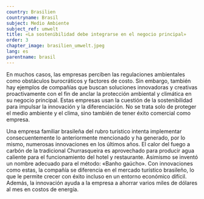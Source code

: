 ```yaml
---
country: Brasilien
countryname: Brasil
subject: Medio Ambiente
subject_ref: umwelt
title: «La sostenibilidad debe integrarse en el negocio principal»
order: 3
chapter_image: brasilien_umwelt.jpeg
lang: es
parentname: brasil
---
```

<div class="content" markdown="1">
En muchos casos, las empresas perciben las regulaciones ambientales como obstáculos burocráticos y factores de costo. Sin embargo, también hay ejemplos de compañías que buscan soluciones innovadoras y creativas proactivamente con el fin de anclar la protección ambiental y climática en su negocio principal. Estas empresas usan la cuestión de la sostenibilidad para impulsar la innovación y la diferenciación. No se trata solo de proteger el medio ambiente y el clima, sino también de tener éxito comercial como empresa.

Una empresa familiar brasileña del rubro turístico intenta implementar consecuentemente lo anteriormente mencionado y ha generado, por lo mismo, numerosas innovaciones en los últimos años. El calor del fuego a carbón de la tradicional Churrasqueira es aprovechado para producir agua caliente para el funcionamiento del hotel y restaurante. Asimismo se inventó un nombre adecuado para el método: «Banho gaúcho». Con innovaciones como estas, la compañía se diferencia en el mercado turístico brasileño, lo que le permite crecer con éxito incluso en un entorno económico difícil. Además, la innovación ayuda a la empresa a ahorrar varios miles de dólares al mes en costos de energía. 
</div>
